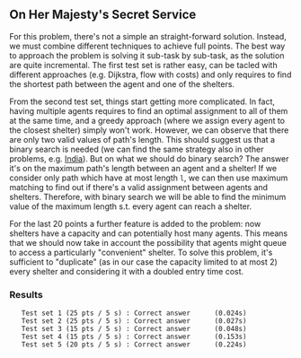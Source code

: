 ## On Her Majesty's Secret Service
For this problem, there's not a simple an straight-forward solution. Instead, we must combine different techniques to achieve full points. The best way to approach the problem is solving it sub-task by sub-task, as the solution are quite incremental. The first test set is rather easy, can be tacled with different approaches (e.g. Dijkstra, flow with costs) and only requires to find the shortest path between the agent and one of the shelters.

From the second test set, things start getting more complicated. In fact, having multiple agents requires to find an optimal assignment to all of them at the same time, and a greedy approach (where we assign every agent to the closest shelter) simply won't work. However, we can observe that there are only two valid values of path's length. This should suggest us that a binary search is needed (we can find the same strategy also in other problems, e.g. [India](../india/)). But on what we
should do binary search? The answer it's on the maximum path's length between an agent and a shelter! If we consider only path which have at most length `l`, we can then use maximum matching to find out if there's a valid assignment between agents and shelters. Therefore, with binary search we will be able to find the minimum value of the maximum length s.t. every agent can reach a shelter.

For the last 20 points a further feature is added to the problem: now shelters have a capacity and can potentially host many agents. This means that we should now take in account the possibility that agents might queue to access a particularly "convenient" shelter. To solve this problem, it's sufficient to "duplicate" (as in our case the capacity limited to at most 2) every shelter and considering it with a doubled entry time cost. 

### Results
```
   Test set 1 (25 pts / 5 s) : Correct answer      (0.024s)
   Test set 2 (25 pts / 5 s) : Correct answer      (0.027s)
   Test set 3 (15 pts / 5 s) : Correct answer      (0.048s)
   Test set 4 (15 pts / 5 s) : Correct answer      (0.153s)
   Test set 5 (20 pts / 5 s) : Correct answer      (0.224s)
```
